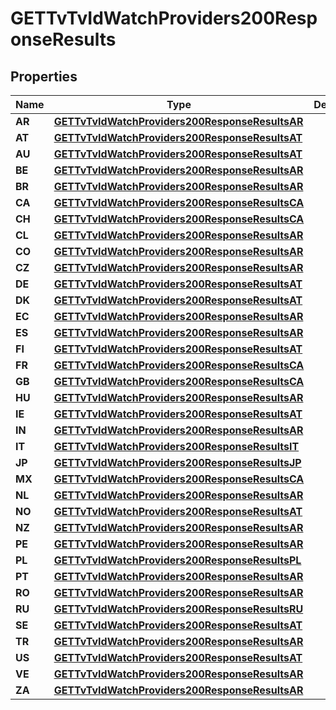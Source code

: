 

# GETTvTvIdWatchProviders200ResponseResults


## Properties

| Name | Type | Description | Notes |
|------------ | ------------- | ------------- | -------------|
|**AR** | [**GETTvTvIdWatchProviders200ResponseResultsAR**](GETTvTvIdWatchProviders200ResponseResultsAR.md) |  |  [optional] |
|**AT** | [**GETTvTvIdWatchProviders200ResponseResultsAT**](GETTvTvIdWatchProviders200ResponseResultsAT.md) |  |  [optional] |
|**AU** | [**GETTvTvIdWatchProviders200ResponseResultsAT**](GETTvTvIdWatchProviders200ResponseResultsAT.md) |  |  [optional] |
|**BE** | [**GETTvTvIdWatchProviders200ResponseResultsAR**](GETTvTvIdWatchProviders200ResponseResultsAR.md) |  |  [optional] |
|**BR** | [**GETTvTvIdWatchProviders200ResponseResultsAR**](GETTvTvIdWatchProviders200ResponseResultsAR.md) |  |  [optional] |
|**CA** | [**GETTvTvIdWatchProviders200ResponseResultsCA**](GETTvTvIdWatchProviders200ResponseResultsCA.md) |  |  [optional] |
|**CH** | [**GETTvTvIdWatchProviders200ResponseResultsCA**](GETTvTvIdWatchProviders200ResponseResultsCA.md) |  |  [optional] |
|**CL** | [**GETTvTvIdWatchProviders200ResponseResultsAR**](GETTvTvIdWatchProviders200ResponseResultsAR.md) |  |  [optional] |
|**CO** | [**GETTvTvIdWatchProviders200ResponseResultsAR**](GETTvTvIdWatchProviders200ResponseResultsAR.md) |  |  [optional] |
|**CZ** | [**GETTvTvIdWatchProviders200ResponseResultsAR**](GETTvTvIdWatchProviders200ResponseResultsAR.md) |  |  [optional] |
|**DE** | [**GETTvTvIdWatchProviders200ResponseResultsAT**](GETTvTvIdWatchProviders200ResponseResultsAT.md) |  |  [optional] |
|**DK** | [**GETTvTvIdWatchProviders200ResponseResultsAT**](GETTvTvIdWatchProviders200ResponseResultsAT.md) |  |  [optional] |
|**EC** | [**GETTvTvIdWatchProviders200ResponseResultsAR**](GETTvTvIdWatchProviders200ResponseResultsAR.md) |  |  [optional] |
|**ES** | [**GETTvTvIdWatchProviders200ResponseResultsAR**](GETTvTvIdWatchProviders200ResponseResultsAR.md) |  |  [optional] |
|**FI** | [**GETTvTvIdWatchProviders200ResponseResultsAT**](GETTvTvIdWatchProviders200ResponseResultsAT.md) |  |  [optional] |
|**FR** | [**GETTvTvIdWatchProviders200ResponseResultsCA**](GETTvTvIdWatchProviders200ResponseResultsCA.md) |  |  [optional] |
|**GB** | [**GETTvTvIdWatchProviders200ResponseResultsCA**](GETTvTvIdWatchProviders200ResponseResultsCA.md) |  |  [optional] |
|**HU** | [**GETTvTvIdWatchProviders200ResponseResultsAR**](GETTvTvIdWatchProviders200ResponseResultsAR.md) |  |  [optional] |
|**IE** | [**GETTvTvIdWatchProviders200ResponseResultsAT**](GETTvTvIdWatchProviders200ResponseResultsAT.md) |  |  [optional] |
|**IN** | [**GETTvTvIdWatchProviders200ResponseResultsAR**](GETTvTvIdWatchProviders200ResponseResultsAR.md) |  |  [optional] |
|**IT** | [**GETTvTvIdWatchProviders200ResponseResultsIT**](GETTvTvIdWatchProviders200ResponseResultsIT.md) |  |  [optional] |
|**JP** | [**GETTvTvIdWatchProviders200ResponseResultsJP**](GETTvTvIdWatchProviders200ResponseResultsJP.md) |  |  [optional] |
|**MX** | [**GETTvTvIdWatchProviders200ResponseResultsCA**](GETTvTvIdWatchProviders200ResponseResultsCA.md) |  |  [optional] |
|**NL** | [**GETTvTvIdWatchProviders200ResponseResultsAR**](GETTvTvIdWatchProviders200ResponseResultsAR.md) |  |  [optional] |
|**NO** | [**GETTvTvIdWatchProviders200ResponseResultsAT**](GETTvTvIdWatchProviders200ResponseResultsAT.md) |  |  [optional] |
|**NZ** | [**GETTvTvIdWatchProviders200ResponseResultsAR**](GETTvTvIdWatchProviders200ResponseResultsAR.md) |  |  [optional] |
|**PE** | [**GETTvTvIdWatchProviders200ResponseResultsAR**](GETTvTvIdWatchProviders200ResponseResultsAR.md) |  |  [optional] |
|**PL** | [**GETTvTvIdWatchProviders200ResponseResultsPL**](GETTvTvIdWatchProviders200ResponseResultsPL.md) |  |  [optional] |
|**PT** | [**GETTvTvIdWatchProviders200ResponseResultsAR**](GETTvTvIdWatchProviders200ResponseResultsAR.md) |  |  [optional] |
|**RO** | [**GETTvTvIdWatchProviders200ResponseResultsAR**](GETTvTvIdWatchProviders200ResponseResultsAR.md) |  |  [optional] |
|**RU** | [**GETTvTvIdWatchProviders200ResponseResultsRU**](GETTvTvIdWatchProviders200ResponseResultsRU.md) |  |  [optional] |
|**SE** | [**GETTvTvIdWatchProviders200ResponseResultsAT**](GETTvTvIdWatchProviders200ResponseResultsAT.md) |  |  [optional] |
|**TR** | [**GETTvTvIdWatchProviders200ResponseResultsAR**](GETTvTvIdWatchProviders200ResponseResultsAR.md) |  |  [optional] |
|**US** | [**GETTvTvIdWatchProviders200ResponseResultsAT**](GETTvTvIdWatchProviders200ResponseResultsAT.md) |  |  [optional] |
|**VE** | [**GETTvTvIdWatchProviders200ResponseResultsAR**](GETTvTvIdWatchProviders200ResponseResultsAR.md) |  |  [optional] |
|**ZA** | [**GETTvTvIdWatchProviders200ResponseResultsAR**](GETTvTvIdWatchProviders200ResponseResultsAR.md) |  |  [optional] |



